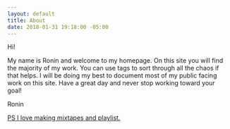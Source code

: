 ```yaml
---
layout: default
title: About
date: 2018-01-31 19:18:00 -05:00
---
```


Hi! 

My name is Ronin and welcome to my homepage. On this site you will find the majority of my work. You can use tags to sort through all the chaos if that helps. I will be doing my best to document most of my public facing work on this site. Have a great day and never stop working toward your goal!

Ronin

[PS I love making mixtapes and playlist. ](https://open.spotify.com/user/roninwood?si=a7fA3iPoT66MQub8sgIyKw)